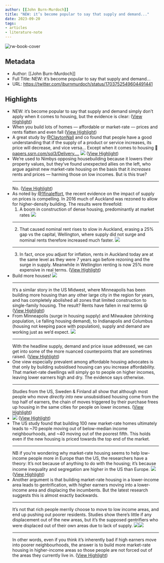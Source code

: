 ```yaml
---
author: [[John Burn-Murdoch]]
title: "NEW: it’s become popular to say that supply and demand..."
date: 2023-09-20
tags: 
- articles
- literature-note
---
```

![rw-book-cover](https://pbs.twimg.com/profile_images/922511756110557184/IDxUQ_rr_normal.jpg)

## Metadata
- Author: [[John Burn-Murdoch]]
- Full Title: NEW: it’s become popular to say that supply and demand...
- URL: https://twitter.com/jburnmurdoch/status/1703752549604491441

## Highlights
- NEW: it’s become popular to say that supply and demand simply don’t apply when it comes to housing, but the evidence is clear: ([View Highlight](https://read.readwise.io/read/01hasbzpvyf1gwhywr2xvqetz7))
- When you build lots of homes — affordable or market-rate — prices and rents flatten and even fall ([View Highlight](https://read.readwise.io/read/01hasbzybndkn7akz8k3z8w03a))
- A great study by [@ClaytonNall](https://twitter.com/ClaytonNall) and co found that people have a good understanding that if the supply of a product or service increases, its price will decrease, and vice versa...
  Except when it comes to housing 🤔
  [papers.ssrn.com/sol3/Delivery.…](https://papers.ssrn.com/sol3/Delivery.cfm/SSRN_ID4266459_code5556516.pdf?abstractid=4266459&mirid=1&type=2)
  ![](https://pbs.twimg.com/media/F6QufExXUAA5bu0.png) ([View Highlight](https://read.readwise.io/read/01hasc03kbsrrqw41mec34my9n))
- We’re used to Nimbys opposing housebuilding because it lowers their property values, but they’ve found unexpected allies on the left, who argue against new market-rate housing on the basis that it *increases* rents and prices — harming those on low incomes.
  But is this true?
  * * *
  No. ([View Highlight](https://read.readwise.io/read/01hasc07khedb6ap3hfmtze4cz))
- As noted by [@1finaleffort](https://twitter.com/1finaleffort), the recent evidence on the impact of supply on prices is compelling.
  In 2016 much of Auckland was rezoned to allow for higher-density building. The results were threefold:
  1) A boom in construction of dense housing, predominantly at market rates
  ![](https://pbs.twimg.com/media/F6QuOOZWgAAgQ9S.png)
  * * *
  2) That caused nominal rent rises to slow in Auckland, erasing a 25% gap vs the capital, Wellington, where supply did not surge and nominal rents therefore increased much faster.
  ![](https://pbs.twimg.com/media/F6QuRp-W8AAFJyu.png)
  * * *
  3) In fact, once you adjust for inflation, rents in Auckland today are at the same level as they were 7 years ago before rezoning and the surge in supply.
  Meanwhile in Wellington renting is now 25% more expensive in real terms. ([View Highlight](https://read.readwise.io/read/01hasc1j2qvrrsgm68vd4nsj46))
- Build more houses!
  ![](https://pbs.twimg.com/media/F6QuT5RXgAA-x-o.png)
  * * *
  It’s a similar story in the US Midwest, where Minneapolis has been building more housing than any other large city in the region for years, and has completely abolished all zones that limited construction to single-family housing.
  The result?
  Rents have fallen in real terms 😃 ([View Highlight](https://read.readwise.io/read/01hasc1v4m0gqs3rx9wd8hghgy))
- From Minneapolis (surge in housing supply) and Milwaukee (shrinking population, i.e falling housing demand), to Indianapolis and Columbus (housing not keeping pace with population), supply and demand are working just as we’d expect.
  ![](https://pbs.twimg.com/media/F6QuDWTXsAAbVPz.png)
  * * *
  With the headline supply, demand and price issue addressed, we can get into some of the more nuanced counterpoints that are sometimes raised. ([View Highlight](https://read.readwise.io/read/01hasc2cchtb62n5f9b86674v1))
- One view especially prevalent among affordable housing advocates is that only by building subsidised housing can you increase affordability. That market-rate dwellings will simply go to people on higher incomes, leaving lower earners high and dry.
  The evidence says otherwise.
  * * *
  Studies from the US, Sweden & Finland all show that although most people who move *directly into* new unsubsidised housing come from the top half of earners, the chain of moves triggered by their purchase frees up housing in the same cities for people on lower incomes. ([View Highlight](https://read.readwise.io/read/01hasc2x97q843fpnr550gzt0s))
- ![](https://pbs.twimg.com/media/F6QuWlkW8AAeJWk.png) ([View Highlight](https://read.readwise.io/read/01hasc340zax7gqfb141a39cte))
- The US study found that building 100 new market-rate homes ultimately leads to ~70 people moving out of below-median income neighbourhoods, and ~40 moving out of the poorest fifth.
  This holds even if the new housing is priced towards the top end of the market.
  * * *
  NB if you’re wondering why market-rate housing seems to help low-income people more in Europe than the US, the researchers have a theory:
  It’s not because of anything to do with the housing; it’s because income inequality and segregation are higher in the US than Europe.
  ![](https://pbs.twimg.com/media/F6Tt5YsXkAAAOwd.jpg) ([View Highlight](https://read.readwise.io/read/01hasc3ncrx5svydn0qybv8r9w))
- Another argument is that building market-rate housing in a lower-income area leads to gentrification, with higher earners moving into a lower-income area and displacing the incumbents.
  But the latest research suggests this is almost exactly backwards.
  * * *
  It’s not that rich people merrily choose to move to low income areas, and end up pushing out poorer residents.
  Studies show there’s little if any displacement out of the new areas, but it’s the supposed gentrifiers who were displaced out of their own areas due to lack of supply.
  ![](https://pbs.twimg.com/media/F6Tvk4AXMAAwEZt.jpg)![](https://pbs.twimg.com/media/F6TwWf8W8AAqQ_T.png)
  * * *
  In other words, even if you think it’s inherently bad if high earners move into poorer neighbourhoods, the answer is to build more market-rate housing in higher-income areas so those people are not forced out of the areas they currently live in. ([View Highlight](https://read.readwise.io/read/01hasc4wp7cgv1pvtt8g116w4b))
